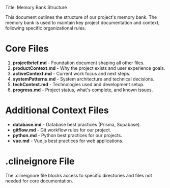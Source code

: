 Title: Memory Bank Structure

This document outlines the structure of our project's memory bank. The memory bank is used to maintain key project documentation and context, following specific organizational rules.

# Core Files
1. **projectbrief.md** - Foundation document shaping all other files.
2. **productContext.md** - Why the project exists and user experience goals.
3. **activeContext.md** - Current work focus and next steps.
4. **systemPatterns.md** - System architecture and technical decisions.
5. **techContext.md** - Technologies used and development setup.
6. **progress.md** - Project status, what's complete, and known issues.

# Additional Context Files
- **database.md** - Database best practices (Prisma, Supabase).
- **gitflow.md** - Git workflow rules for our project.
- **python.md** - Python best practices for our projects.
- **vue.md** - Vue.js best practices for web applications.

# .clineignore File
The .clineignore file blocks access to specific directories and files not needed for core documentation.

